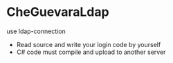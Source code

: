 # CheGuevaraLdap
use ldap-connection
* Read source and write your login code by yourself
* C# code must compile and upload to another server
